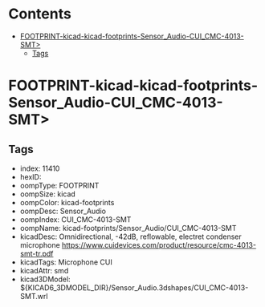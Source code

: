 



Contents
========

* [FOOTPRINT-kicad-kicad-footprints-Sensor_Audio-CUI_CMC-4013-SMT>](#footprint-kicad-kicad-footprints-sensor_audio-cui_cmc-4013-smt)
	* [Tags](#tags)

# FOOTPRINT-kicad-kicad-footprints-Sensor_Audio-CUI_CMC-4013-SMT>

## Tags

- index: 11410
- hexID: 
- oompType: FOOTPRINT
- oompSize: kicad
- oompColor: kicad-footprints
- oompDesc: Sensor_Audio
- oompIndex: CUI_CMC-4013-SMT
- oompName: kicad-footprints/Sensor_Audio/CUI_CMC-4013-SMT
- kicadDesc: Omnidirectional, -42dB, reflowable, electret condenser microphone https://www.cuidevices.com/product/resource/cmc-4013-smt-tr.pdf
- kicadTags: Microphone CUI
- kicadAttr: smd
- kicad3DModel: ${KICAD6_3DMODEL_DIR}/Sensor_Audio.3dshapes/CUI_CMC-4013-SMT.wrl
